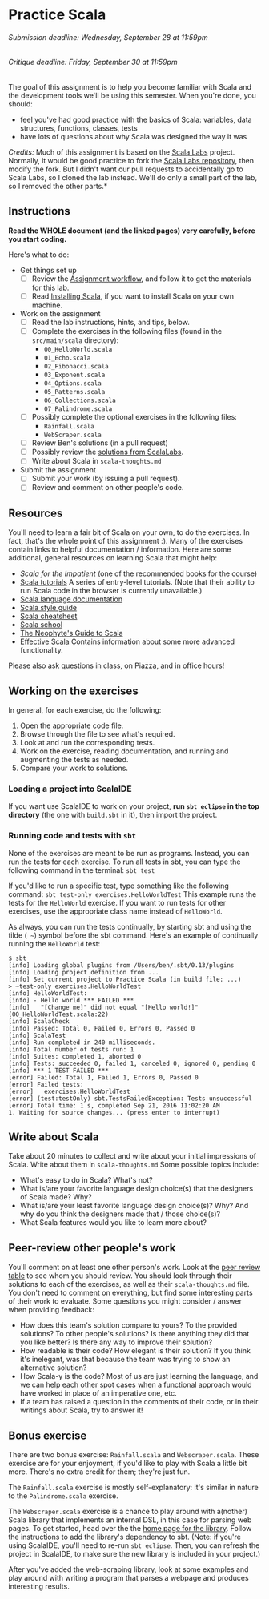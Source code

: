 # Practice Scala
###### _Submission deadline: Wednesday, September 28 at 11:59pm_
###### _Critique deadline: Friday, September 30 at 11:59pm_

The goal of this assignment is to help you become familiar with Scala and the 
development tools we'll be using this semester. When you're done, you should: 

  - feel you've had good practice with the basics of Scala: variables, data
  structures, functions, classes, tests
  - have lots of questions about why Scala was designed the way it was

_Credits:_ Much of this assignment is based on the 
[Scala Labs](http://scala-labs.github.io/) project. Normally, it would be good 
practice to fork the
[Scala Labs repository](https://github.com/scala-labs/scala-labs/), then modify
the fork. But I didn't want our pull requests to accidentally go to Scala Labs,
so I cloned the lab instead. We'll do only a small part of the lab, so I removed
the other parts.*

## Instructions
**Read the WHOLE document (and the linked pages) very carefully, before you
start coding.**

Here's what to do:

- Get things set up
  - [ ] Review the [Assignment workflow](https://github.com/hmc-cs111-fall2016/hmc-cs111-fall2016.github.io/wiki/Assignment-HOWTO), and follow it to get the materials for this lab.
  - [ ] Read [Installing Scala](https://github.com/hmc-cs111-fall2016/hmc-cs111-fall2016.github.io/wiki/Installing-Scala), if you want to install Scala on your own machine.

- Work on the assignment
  - [ ] Read the lab instructions, hints, and tips, below.
  - [ ] Complete the exercises in the following files (found in the 
  `src/main/scala` directory):
     - `00_HelloWorld.scala`
     - `01_Echo.scala`
     - `02_Fibonacci.scala`
     - `03_Exponent.scala`
     - `04_Options.scala`
     - `05_Patterns.scala`
     - `06_Collections.scala`
     - `07_Palindrome.scala`
  - [ ] Possibly complete the optional exercises in the following files:
     - `Rainfall.scala`
     - `WebScraper.scala`
  - [ ] Review Ben's solutions (in a pull request)
  - [ ] Possibly review the [solutions from ScalaLabs](https://github.com/scala-labs/scala-labs/tree/master/solutions/src/main/scala/org/scalalabs/basic).
  - [ ] Write about Scala in `scala-thoughts.md`

- Submit the assignment 
  - [ ] Submit your work (by issuing a pull request).
  - [ ] Review and comment on other people's code. 

## Resources

You'll need to learn a fair bit of Scala on your own, to do the exercises. In
fact, that's the whole point of this assignment :). Many of the exercises contain
links to helpful documentation / information. Here are some additional, general 
resources on learning Scala that might help:
   - _Scala for the Impatient_ (one of the recommended books for the course)
   - [Scala tutorials](http://scalatutorials.com/) A series of entry-level
   tutorials. (Note that their ability to run Scala code in the browser is
   currently unavailable.)   
   - [Scala language documentation](http://www.scala-lang.org/documentation/)
   - [Scala style guide](http://docs.scala-lang.org/style/)
   - [Scala cheatsheet](http://docs.scala-lang.org/cheatsheets/)
   - [Scala school](https://twitter.github.io/scala_school/)
   - [The Neophyte's Guide to Scala](http://danielwestheide.com/scala/neophytes.html)
   - [Effective Scala](https://twitter.github.io/effectivescala/) Contains 
   information about some more advanced functionality.

Please also ask questions in class, on Piazza, and in office hours!

## Working on the exercises
In general, for each exercise, do the following:
   1. Open the appropriate code file.
   1. Browse through the file to see what's required. 
   1. Look at and run the corresponding tests.
   1. Work on the exercise, reading documentation, and running and augmenting 
   the tests as needed.
   1. Compare your work to solutions.

### Loading a project into ScalaIDE
If you want use ScalaIDE to work on your project, **run `sbt eclipse` in the 
top directory** (the one with `build.sbt` in it), then import the project.

### Running code and tests with `sbt`
None of the exercises are meant to be run as programs. Instead, you can run
the tests for each exercise. To run all tests in sbt, you can type the following
command in the terminal:
  `sbt test`

If you'd like to run a specific test, type something like the following command:
  `sbt test-only exercises.HelloWorldTest`
This example runs the tests for the `HelloWorld` exercise. If you want to run
tests for other exercises, use the appropriate class name instead of 
`HelloWorld`.

As always, you can run the tests continually, by starting sbt and using the
tilde (` ~`) symbol before the sbt command. Here's an example of continually 
running the `HelloWorld` test:
```
$ sbt
[info] Loading global plugins from /Users/ben/.sbt/0.13/plugins
[info] Loading project definition from ...
[info] Set current project to Practice Scala (in build file: ...)
> ~test-only exercises.HelloWorldTest
[info] HelloWorldTest:
[info] - Hello world *** FAILED ***
[info]   "[Change me]" did not equal "[Hello world!]" (00_HelloWorldTest.scala:22)
[info] ScalaCheck
[info] Passed: Total 0, Failed 0, Errors 0, Passed 0
[info] ScalaTest
[info] Run completed in 240 milliseconds.
[info] Total number of tests run: 1
[info] Suites: completed 1, aborted 0
[info] Tests: succeeded 0, failed 1, canceled 0, ignored 0, pending 0
[info] *** 1 TEST FAILED ***
[error] Failed: Total 1, Failed 1, Errors 0, Passed 0
[error] Failed tests:
[error]   exercises.HelloWorldTest
[error] (test:testOnly) sbt.TestsFailedException: Tests unsuccessful
[error] Total time: 1 s, completed Sep 21, 2016 11:02:20 AM
1. Waiting for source changes... (press enter to interrupt)
```

## Write about Scala
Take about 20 minutes to collect and write about your initial impressions of
Scala. Write about them in `scala-thoughts.md` Some possible topics include: 

  - What's easy to do in Scala? What's not?
  - What is/are your favorite language design choice(s) that the designers of Scala 
  made? Why?
  - What is/are your least favorite language design choice(s)? Why? And why do
  you think the designers made that / those choice(s)?
  - What Scala features would you like to learn more about?

## Peer-review other people's work
You'll comment on at least one other person's work. Look at the 
[peer review table](https://github.com/hmc-cs111-fall2016/practice-scala/wiki/Peer-review) 
to see whom you should review. You should look through their
solutions to each of the exercises, as well as their `scala-thoughts.md` file.
You don't need to comment on everything, but find some interesting parts of
their work to evaluate. Some questions you might consider / answer when 
providing feedback:

  - How does this team's solution compare to yours? To the provided solutions?
  To other people's solutions? Is there anything they did that you like better?
  Is there any way to improve their solution?
  - How readable is their code? How elegant is their solution? If you think it's
  inelegant, was that because the team was trying to show an alternative
  solution?
  - How Scala-y is the code? Most of us are just learning the language, and we
  can help each other spot cases when a functional approach would have worked in
  place of an imperative one, etc.
  - If a team has raised a question in the comments of their code, or in their
  writings about Scala, try to answer it!

## Bonus exercise
There are two bonus exercise: `Rainfall.scala` and `Webscraper.scala`. These
exercise are for your enjoyment, if you'd like to play with Scala a little bit 
more. There's no extra credit for them; they're just fun.

The `Rainfall.scala` exercise is mostly self-explanatory: it's similar in nature
to the `Palindrome.scala` exercise.

The `Webscraper.scala` exercise is a chance to play around with a(nother) Scala
library that implements an internal DSL, in this case for parsing web pages. To
get started, head over the the 
[home page for the library](https://github.com/ruippeixotog/scala-scraper).
Follow the instructions to add the library's dependency to sbt. (Note: if you're
using ScalaIDE, you'll need to re-run `sbt eclipse`. Then, you can refresh the 
project in ScalaIDE, to make sure the new library is included in your project.)

After you've added the web-scraping library, look at some examples and play 
around with writing a program that parses a webpage and produces interesting 
results.

